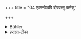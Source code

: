 +++
title = "04 एवमन्येष्वपि दोषवत्सु कर्मसु"

+++

<details><summary>Bühler</summary>

4. The same (principle applies) also to other sinful actions,
</details>

<details><summary>हरदत्त-टीका</summary>

## सूत्रम्
एवमन्येष्वपि दोषवत्सु कर्मसु ॥ ४ ॥  
## टिप्पनी
अन्येष्वपि हननव्यतिरिक्तेषु दोषवत्सु कर्ममु एवमेव द्रष्टव्यम्-अबुद्धिपूर्वं कृतेऽल्पो दोषः , बुद्धिपूर्वे महानिति ॥ ४॥
</details>
